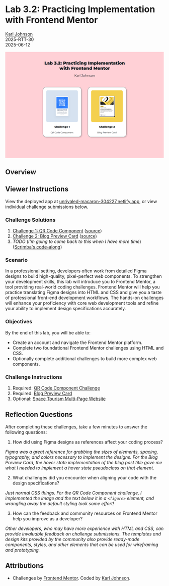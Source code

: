# Lab 3.2: Practicing Implementation with Frontend Mentor

[Karl Johnson](https://github.com/hirekarl/)  
2025-RTT-30  
<date datetime="2025-06-12">2025-06-12</date>  

![Two cards, one for each assigned challenge, over a pink background.](./images/project_preview.png)

## Overview
## Viewer Instructions

View the deployed app at [unrivaled-macaron-304227.netlify.app](https://unrivaled-macaron-304227.netlify.app/), or view individual challenge submissions below.

### Challenge Solutions
1. [Challenge 1: QR Code Component](https://unrivaled-macaron-304227.netlify.app/01_qr_code_component/index.html) ([source](./01_qr_code_component/))
2. [Challenge 2: Blog Preview Card](https://unrivaled-macaron-304227.netlify.app/02_blog_preview_card/index.html) ([source](./02_blog_preview_card/))
3. *TODO* (*I'm going to come back to this when I have more time*) ([Scrimba's code-along](https://v2.scrimba.com/build-a-space-travel-website-c014))

### Scenario
In a professional setting, developers often work from detailed Figma designs to build high-quality, pixel-perfect web components. To strengthen your development skills, this lab will introduce you to Frontend Mentor, a tool providing real-world coding challenges. Frontend Mentor will help you practice translating Figma designs into HTML and CSS and give you a taste of professional front-end development workflows. The hands-on challenges will enhance your proficiency with core web development tools and refine your ability to implement design specifications accurately.

### Objectives
By the end of this lab, you will be able to:

- Create an account and navigate the Frontend Mentor platform.
- Complete two foundational Frontend Mentor challenges using HTML and CSS.
- Optionally complete additional challenges to build more complex web components.

### Challenge Instructions
1. Required: [QR Code Component Challenge](https://www.frontendmentor.io/challenges/qr-code-component-iux_sIO_H)
2. Required: [Blog Preview Card](https://www.frontendmentor.io/challenges/blog-preview-card-ckPaj01IcS)
3. Optional: [Space Tourism Multi-Page Website](https://www.frontendmentor.io/challenges/space-tourism-multipage-website-gRWj1URZ3)

## Reflection Questions
After completing these challenges, take a few minutes to answer the following questions:

1. How did using Figma designs as references affect your coding process?

*Figma was a great reference for grabbing the sizes of elements, spacing, typography, and colors necessary to implement the designs. For the Blog Preview Card, the hover state implementation of the blog post title gave me what I needed to implement a hover state pseudoclass on that element.*

2. What challenges did you encounter when aligning your code with the design specifications?

*Just normal CSS things. For the QR Code Component challenge, I implemented the image and the text below it in a `<figure>` element, and wrangling away the default styling took some effort!*


3. How can the feedback and community resources on Frontend Mentor help you improve as a developer?

*Other developers, who may have more experience with HTML and CSS, can provide invaluable feedback on challenge submissions. The templates and design kits provided by the community also provide ready-made components, styles, and other elements that can be used for wireframing and prototyping.*

## Attributions
- Challenges by [Frontend Mentor](https://www.frontendmentor.io?ref=challenge). Coded by [Karl Johnson](https://github.com/hirekarl).